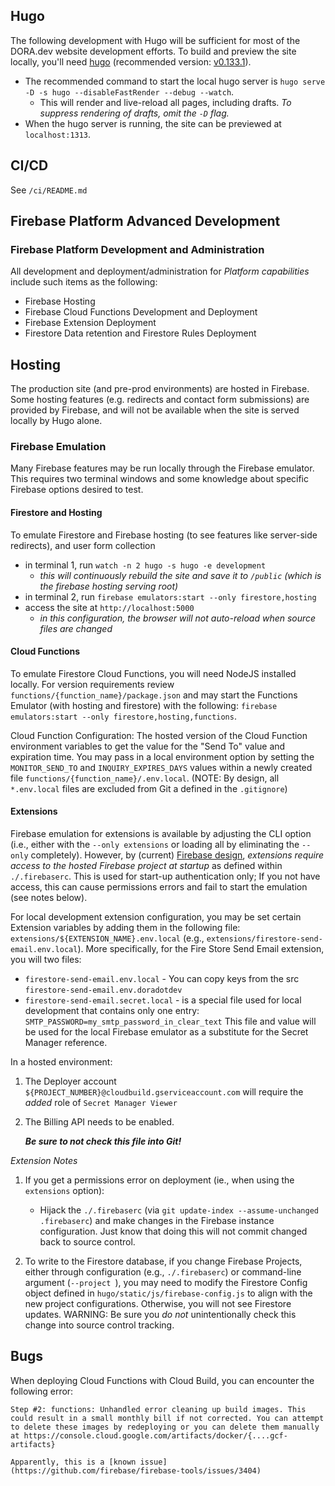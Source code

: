 ## Hugo
The following development with Hugo will be sufficient for most of the DORA.dev website development efforts.
To build and preview the site locally, you'll need [hugo](https://gohugo.io/) (recommended version: [v0.133.1](https://github.com/gohugoio/hugo/releases/tag/v0.133.1)).

- The recommended command to start the local hugo server is `hugo serve -D -s hugo --disableFastRender --debug --watch`.
  - This will render and live-reload all pages, including drafts. _To suppress rendering of drafts, omit the `-D` flag._
- When the hugo server is running, the site can be previewed at `localhost:1313`.

## CI/CD
See `/ci/README.md`


## Firebase Platform Advanced Development
### Firebase Platform Development and Administration
All development and deployment/administration for *Platform capabilities* include such items as the following:
 - Firebase Hosting
 - Firebase Cloud Functions Development and Deployment
 - Firebase Extension Deployment
 - Firestore Data retention and Firestore Rules Deployment

## Hosting
The production site (and pre-prod environments) are hosted in Firebase. Some hosting features (e.g. redirects and contact form submissions) are provided by Firebase, and will not be available when the site is served locally by Hugo alone.

### **Firebase Emulation**
Many Firebase features may be run locally through the Firebase emulator.  This requires two terminal windows and some knowledge about specific Firebase options desired to test.

#### **Firestore and Hosting**
To emulate Firestore and Firebase hosting (to see features like server-side redirects), and user form collection
  - in terminal 1, run `watch -n 2 hugo -s hugo -e development`
    - _this will continuously rebuild the site and save it to `/public` (which is the firebase hosting serving root)_
  - in terminal 2, run `firebase emulators:start --only firestore,hosting`
  - access the site at `http://localhost:5000`
    - _in this configuration, the browser will not auto-reload when source files are changed_

#### **Cloud Functions**
To emulate Firestore Cloud Functions, you will need NodeJS installed locally. For version requirements review `functions/{function_name}/package.json` and may start the Functions Emulator (with hosting and firestore) with the following: `firebase emulators:start --only firestore,hosting,functions`.

Cloud Function Configuration: The hosted version of the Cloud Function environment variables to get the value for the "Send To" value and expiration time.  You may pass in a local environment option by setting the `MONITOR_SEND_TO` and `INQUIRY_EXPIRES_DAYS` values within a newly created file `functions/{function_name}/.env.local`. (NOTE: By design, all `*.env.local` files are excluded from Git a defined in the `.gitignore`)

#### **Extensions**
Firebase emulation for extensions is available by adjusting the CLI option (i.e., either with the `--only extensions` or loading all by eliminating the `--only` completely).  However, by (current) [Firebase design](https://github.com/firebase/firebase-tools/issues/5510), _extensions require access to the hosted Firebase project at startup_ as defined within `./.firebaserc`.  This is used for start-up authentication only; If you not have access, this can cause permissions errors and fail to start the emulation (see notes below).

For local development extension configuration, you may be set certain Extension variables by adding them in the following file: `extensions/${EXTENSION_NAME}.env.local` (e.g., `extensions/firestore-send-email.env.local`).  More specifically, for the Fire Store Send Email extension, you will two files:
 - `firestore-send-email.env.local` - You can copy keys from the src `firestore-send-email.env.doradotdev`
 - `firestore-send-email.secret.local` - is a special file used for local development that contains only one entry:
 `SMTP_PASSWORD=my_smtp_password_in_clear_text`
 This file and value will be used for the local Firebase emulator as a substitute for the Secret Manager reference.

In a hosted environment:
1) The Deployer account `${PROJECT_NUMBER}@cloudbuild.gserviceaccount.com` will require the _added_ role of `Secret Manager Viewer`
2) The Billing API needs to be enabled.

      **_Be sure to not check this file into Git!_**

*Extension Notes*
1) If you get a permissions error on deployment (ie., when using the `extensions` option):
    - Hijack the `./.firebaserc` (via `git update-index --assume-unchanged .firebaserc`) and make changes in the Firebase instance configuration.  Just know that doing this will not commit changed back to source control.

2) To write to the Firestore database, if you change Firebase Projects, either through configuration (e.g., `./.firebaserc`) or command-line argument (`--project `), you may need to modify the Firestore Config object defined in `hugo/static/js/firebase-config.js` to align with the new project configurations.  Otherwise, you will not see Firestore updates.  WARNING: Be sure you _do not_ unintentionally check this change into source control tracking.


## Bugs
When deploying Cloud Functions with Cloud Build, you can encounter the following error:
```text
Step #2: functions: Unhandled error cleaning up build images. This could result in a small monthly bill if not corrected. You can attempt to delete these images by redeploying or you can delete them manually at https://console.cloud.google.com/artifacts/docker/{....gcf-artifacts}

Apparently, this is a [known issue](https://github.com/firebase/firebase-tools/issues/3404)

```
